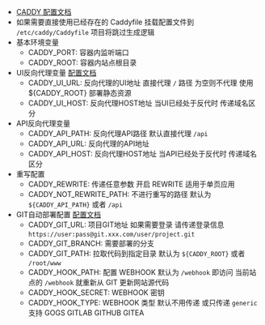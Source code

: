 
- [CADDY 配置文档](https://caddyserver.com/docs)
- 如果需要直接使用已经存在的 Caddyfile 挂载配置文件到 `/etc/caddy/Caddyfile` 项目将跳过生成逻辑
- 基本环境变量
  - CADDY_PORT: 容器内监听端口
  - CADDY_ROOT: 容器内站点根目录
- UI反向代理变量 [配置文档](https://caddyserver.com/docs/proxy)
  - CADDY_UI_URL: 反向代理的UI地址 直接代理 `/` 路径 为空则不代理 使用 ${CADDY_ROOT} 部署静态资源
  - CADDY_UI_HOST: 反向代理HOST地址 当UI已经处于反代时 传递域名区分
- API反向代理变量
  - CADDY_API_PATH: 反向代理API路径 默认直接代理 `/api`
  - CADDY_API_URL: 反向代理的API地址
  - CADDY_API_HOST: 反向代理HOST地址 当API已经处于反代时 传递域名区分
- 重写配置
  - CADDY_REWRITE: 传递任意参数 开启 REWRITE 适用于单页应用
  - CADDY_NOT_REWRITE_PATH: 不进行重写的路径 默认为 `${CADDY_API_PATH}` 或者 `/api`
- GIT自动部署配置 [配置文档](https://caddyserver.com/docs/http.git)
  - CADDY_GIT_URL: 项目GIT地址 如果需要登录 请传递登录信息 `https://user:pass@git.xxx.com/user/project.git`
  - CADDY_GIT_BRANCH: 需要部署的分支
  - CADDY_GIT_PATH: 拉取代码到指定目录 默认为 `${CADDY_ROOT}` 或者 `/root/www`
  - CADDY_HOOK_PATH: 配置 WEBHOOK 默认为 `/webhook` 即访问 当前站点的 `/webhook` 就重新从 GIT 更新网站源代码
  - CADDY_HOOK_SECRET: WEBHOOK 密钥
  - CADDY_HOOK_TYPE: WEBHOOK 类型 默认不用传递 或只传递 `generic` 支持 GOGS GITLAB GITHUB GITEA